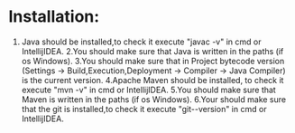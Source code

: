 # Installation: 
1. Java should be installed,to check it execute "javac -v" in cmd or IntellijIDEA.
2.You should make sure that Java is written in the paths (if os Windows). 
3.You should make sure that in Project bytecode version (Settings -> Build,Execution,Deployment -> Compiler -> Java Compiler) is the current version. 
4.Apache Maven should be installed, to check it execute "mvn -v" in cmd or IntellijIDEA. 
5.You should make sure that Maven is written in the paths (if os Windows). 
6.Your should make sure that the git is installed,to check it execute "git--version" in cmd or IntellijIDEA.


